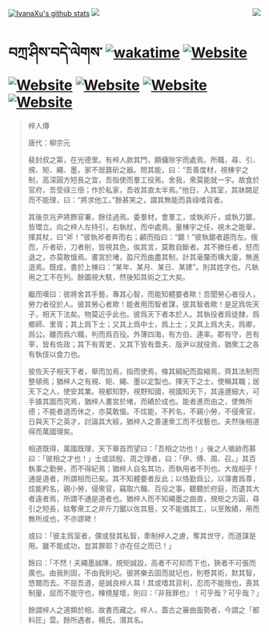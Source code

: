 [![IvanaXu's github stats](https://github-readme-stats.vercel.app/api?username=IvanaXu&theme=codeSTACKr)](https://github.com/anuraghazra/github-readme-stats)
<img align="right" src="https://github-readme-stats.vercel.app/api/top-langs/?username=IvanaXu&langs_count=8&theme=codeSTACKr" />
<img src="https://github-readme-stats.vercel.app/api/wakatime?username=IvanaXu&layout=compact&langs_count=8&theme=codeSTACKr&custom_title=Programming&nbsp;Times&nbsp;(Since&nbsp;Jul.29.2021)&range=all_time" />
# བཀྲ་ཤིས་བདེ་ལེགས་	[![wakatime](https://wakatime.com/badge/user/5043ee4a-e361-4607-9d47-d557f2005d05.svg)](https://wakatime.com/@5043ee4a-e361-4607-9d47-d557f2005d05)	[![Website](https://img.shields.io/website?label=&up_color=orange&up_message=Tianchi&url=https%3A%2F%2Fshields.io)](https://tianchi.aliyun.com/home/science/scienceDetail?userId=1095279182618)	[![Website](https://img.shields.io/website?label=&up_color=green&up_message=Yuque&url=https%3A%2F%2Fshields.io)](https://www.yuque.com/ivanaxu)	[![Website](https://img.shields.io/website?label=&up_color=yellow&up_message=Leetcode&url=https%3A%2F%2Fshields.io)](https://leetcode.cn/u/ivanaxu)	[![Website](https://img.shields.io/website?label=&up_color=violet&up_message=AIstudio&url=https%3A%2F%2Fshields.io)](https://aistudio.baidu.com/aistudio/personalcenter/thirdview/979775)	[![Website](https://img.shields.io/website?label=&up_color=red&up_message=Gitee&url=https%3A%2F%2Fshields.io)](https://gitee.com/IvanaXu)
> 梓人傳
> 
> 唐代：柳宗元 
> 
> 裴封叔之第，在光德里。有梓人款其門，願傭隙宇而處焉。所職，尋、引、規、矩、繩、墨，家不居礱斫之器。問其能，曰：“吾善度材，視棟宇之制，高深圓方短長之宜，吾指使而羣工役焉。舍我，衆莫能就一宇。故食於官府，吾受祿三倍；作於私家，吾收其直太半焉。”他日，入其室，其牀闕足而不能理，曰：“將求他工。”餘甚笑之，謂其無能而貪祿嗜貨者。
> 
> 其後京兆尹將飾官署，餘往過焉。委羣材，會羣工，或執斧斤，或執刀鋸，皆環立。向之梓人左持引，右執杖，而中處焉。量棟宇之任，視木之能舉，揮其杖，曰“斧！”彼執斧者奔而右；顧而指曰：“鋸！”彼執鋸者趨而左。俄而，斤者斫，刀者削，皆視其色，俟其言，莫敢自斷者。其不勝任者，怒而退之，亦莫敢慍焉。畫宮於堵，盈尺而曲盡其制，計其毫釐而構大廈，無進退焉。既成，書於上棟曰：“某年、某月、某日、某建”。則其姓字也。凡執用之工不在列。餘圜視大駭，然後知其術之工大矣。
> 
> 繼而嘆曰：彼將舍其手藝，專其心智，而能知體要者歟！吾聞勞心者役人，勞力者役於人。彼其勞心者歟！能者用而智者謀，彼其智者歟！是足爲佐天子，相天下法矣。物莫近乎此也。彼爲天下者本於人。其執役者爲徒隸，爲鄉師、里胥；其上爲下士；又其上爲中士，爲上士；又其上爲大夫，爲卿，爲公。離而爲六職，判而爲百役。外薄四海，有方伯、連率。郡有守，邑有宰，皆有佐政；其下有胥吏，又其下皆有嗇夫、版尹以就役焉，猶衆工之各有執伎以食力也。
> 
> 彼佐天子相天下者，舉而加焉，指而使焉，條其綱紀而盈縮焉，齊其法制而整頓焉；猶梓人之有規、矩、繩、墨以定製也。擇天下之士，使稱其職；居天下之人，使安其業。視都知野，視野知國，視國知天下，其遠邇細大，可手據其圖而究焉，猶梓人畫宮於堵，而績於成也。能者進而由之，使無所德；不能者退而休之，亦莫敢慍。不炫能，不矜名，不親小勞，不侵衆官，日與天下之英才，討論其大經，猶梓人之善運衆工而不伐藝也。夫然後相道得而萬國理矣。
> 
> 相道既得，萬國既理，天下舉首而望曰：「吾相之功也！」後之人循跡而慕曰：「彼相之才也！」士或談殷、周之理者，曰：「伊、傅、周、召。」其百執事之勤勞，而不得紀焉；猶梓人自名其功，而執用者不列也。大哉相乎！通是道者，所謂相而已矣。其不知體要者反此；以恪勤爲公，以簿書爲尊，炫能矜名，親小勞，侵衆官，竊取六職、百役之事，聽聽於府庭，而遺其大者遠者焉，所謂不通是道者也。猶梓人而不知繩墨之曲直，規矩之方圓，尋引之短長，姑奪衆工之斧斤刀鋸以佐其藝，又不能備其工，以至敗績，用而無所成也，不亦謬歟！
> 
> 或曰：「彼主爲室者，儻或發其私智，牽制梓人之慮，奪其世守，而道謀是用。雖不能成功，豈其罪耶？亦在任之而已！」
> 
> 餘曰：「不然！夫繩墨誠陳，規矩誠設，高者不可抑而下也，狹者不可張而廣也。由我則固，不由我則圮。彼將樂去固而就圮也，則卷其術，默其智，悠爾而去。不屈吾道，是誠良梓人耳！其或嗜其貨利，忍而不能捨也，喪其制量，屈而不能守也，棟橈屋壞，則曰：『非我罪也』！可乎哉？可乎哉？」
> 
> 餘謂梓人之道類於相，故書而藏之。梓人，蓋古之審曲面勢者，今謂之「都料匠」雲。餘所遇者，楊氏，潛其名。
>
